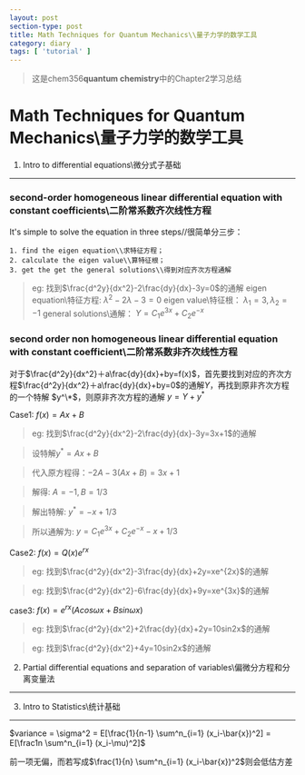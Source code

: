 ```yaml
---
layout: post
section-type: post
title: Math Techniques for Quantum Mechanics\\量子力学的数学工具
category: diary
tags: [ 'tutorial' ]
---
```


>这是chem356**quantum chemistry**中的Chapter2学习总结

Math Techniques for Quantum Mechanics\\量子力学的数学工具
======================================================
1. Intro to differential equations\\微分式子基础
------------------------------------------------------

### second-order homogeneous linear differential equation with constant coefficients\\二阶常系数齐次线性方程
It's simple to solve the equation in three steps//很简单分三步：


	1. find the eigen equation\\求特征方程；
	2. calculate the eigen value\\算特征根；
	3. get the get the general solutions\\得到对应齐次方程通解

>eg:
找到$\frac{d^2y}{dx^2}-2\frac{dy}{dx}-3y=0$的通解
eigen equation\\特征方程:
$\lambda^2-2\lambda-3=0$
eigen value\\特征根：
$\lambda_1 = 3, \lambda_2 = -1$
general solutions\\通解：
$Y = C_1 e^{3x} + C_2 e^{-x}$

### second order non homogeneous linear differential equation with constant coefficient\\二阶常系数非齐次线性方程

对于$\frac{d^2y}{dx^2}＋a\frac{dy}{dx}+by=f(x)$，首先要找到对应的齐次方程$\frac{d^2y}{dx^2}＋a\frac{dy}{dx}+by=0$的通解$Y$，再找到原非齐次方程的一个特解 $y^\*$，则原非齐次方程的通解 $y=Y+y^*$

Case1: $f(x)=Ax + B$
>eg:
找到$\frac{d^2y}{dx^2}-2\frac{dy}{dx}-3y=3x+1$的通解

>设特解$y^* = Ax + B$

>代入原方程得：$-2A - 3(Ax + B) = 3x + 1$

>解得: $A=-1, B=1/3$

>解出特解: $y^*=-x+1/3$

>所以通解为: $y= C_1 e^{3x} + C_2 e^{-x} -x + 1/3$

Case2: $f(x)=Q(x) e^{rx}$
>eg:
找到$\frac{d^2y}{dx^2}-3\frac{dy}{dx}+2y=xe^{2x}$的通解

>eg:
找到$\frac{d^2y}{dx^2}-6\frac{dy}{dx}+9y=xe^{3x}$的通解

case3: $f(x) = e^{rx} (Acos\omega x + Bsin\omega x )$

>eg:
找到$\frac{d^2y}{dx^2}+2\frac{dy}{dx}+2y=10sin2x$的通解

>eg:
找到$\frac{d^2y}{dx^2}+4y=10sin2x$的通解

2. Partial differential equations and separation of variables\\偏微分方程和分离变量法
------------------------------------------------------

3. Intro to Statistics\\统计基础
------------------------------------------------------

$variance = \sigma^2 = E[\frac{1}{n-1} \sum^n_{i=1} (x_i-\bar{x})^2] = E[\frac1n \sum^n_{i=1} (x_i-\mu)^2]$

前一项无偏，而若写成$\frac{1}{n} \sum^n_{i=1} (x_i-\bar{x})^2$则会低估方差